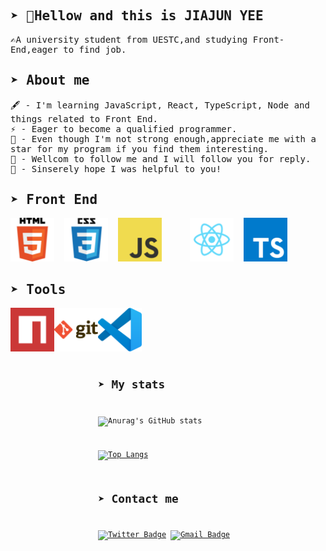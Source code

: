 

<samp>
  
## ➤  👋Hellow and this is JIAJUN YEE

✍️A university student from UESTC,and studying Front-End,eager to find job.

## ➤ About me 

  🖋 - I'm learning JavaScript, React, TypeScript, Node and things related to Front End.  
  ⚡ - Eager to become a qualified programmer.  
  🥋 - Even though I'm not strong enough,appreciate me with a star for my program if you find them interesting.   
  🏃 - Wellcom to follow me and I will follow you for reply.   
  🍻 - Sinserely hope I was helpful to you!  

 
## ➤ Front End
	
<div style="
display: flex; gap: 1rem;
">
	<code><img height="70" src="https://raw.githubusercontent.com/github/explore/80688e429a7d4ef2fca1e82350fe8e3517d3494d/topics/html/html.png"></code>
	<code><img height="70" src="https://raw.githubusercontent.com/github/explore/80688e429a7d4ef2fca1e82350fe8e3517d3494d/topics/css/css.png"></code>
	<code><img height="70" src="https://raw.githubusercontent.com/github/explore/80688e429a7d4ef2fca1e82350fe8e3517d3494d/topics/javascript/javascript.png">	</code>
	<code><img height="70" src="https://raw.githubusercontent.com/github/explore/80688e429a7d4ef2fca1e82350fe8e3517d3494d/topics/react/react.png"></code>
	<code><img height="70" src="https://raw.githubusercontent.com/github/explore/80688e429a7d4ef2fca1e82350fe8e3517d3494d/topics/typescript/typescript.png">	</code>
</div>

## ➤ Tools
<div style="display: flex;">
	<code><img height="70" src="https://raw.githubusercontent.com/github/explore/80688e429a7d4ef2fca1e82350fe8e3517d3494d/topics/npm/npm.png"></code>
	<code><img height="70" src="https://raw.githubusercontent.com/github/explore/80688e429a7d4ef2fca1e82350fe8e3517d3494d/topics/git/git.png"></code>
	<code><img height="70" src="https://raw.githubusercontent.com/github/explore/80688e429a7d4ef2fca1e82350fe8e3517d3494d/topics/visual-studio-code/visual-studio-code.png">
	
## ➤ My stats
![Anurag's GitHub stats](https://github-readme-stats.vercel.app/api?username=YJJ023&show_icons=true&theme=radical)

[![Top Langs](https://github-readme-stats.vercel.app/api/top-langs/?username=YJJ023)](https://github.com/anuraghazra/github-readme-stats)


	
## ➤ Contact me

[![Twitter Badge](https://img.shields.io/badge/-@hongjia52033996-555555?style=flat-square&labelColor=555555&logo=twitter&logoColor=white&link=https://twitter.com/p_vcent)](https://twitter.com/p_vcent)
[![Gmail Badge](https://img.shields.io/badge/-yxy840634619@gmail.com-555555?style=flat-square&logo=Gmail&logoColor=white&link=mailto:yxy840634619@gmail.com)](mailto:yxy840634619@gmail.com)

